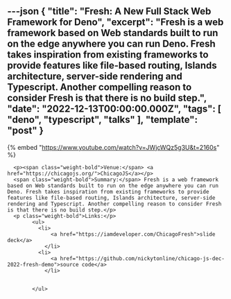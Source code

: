 ---json
{
  "title": "Fresh: A New Full Stack Web Framework for Deno",
  "excerpt": "Fresh is a web framework based on Web standards built to run on the edge anywhere you can run Deno. Fresh takes inspiration from existing frameworks to provide features like file-based routing, Islands architecture, server-side rendering and Typescript. Another compelling reason to consider Fresh is that there is no build step.",
  "date": "2022-12-13T00:00:00.000Z",
  "tags": [
    "deno",
    "typescript",
    "talks"
  ],
  "template": "post"
}
---

{% embed "https://www.youtube.com/watch?v=JWjcWQz5g3U&t=2160s" %}
      
      <p><span class="weight-bold">Venue:</span> <a href="https://chicagojs.org/">ChicagoJS</a></p>
      <span class="weight-bold">Summary:</span> Fresh is a web framework based on Web standards built to run on the edge anywhere you can run Deno. Fresh takes inspiration from existing frameworks to provide features like file-based routing, Islands architecture, server-side rendering and Typescript. Another compelling reason to consider Fresh is that there is no build step.</p>
      <p class="weight-bold">Links:</p>
            <ul>
              <li>
                  <a href="https://iamdeveloper.com/ChicagoFresh">slide deck</a>
                </li>
              <li>
                  <a href="https://github.com/nickytonline/chicago-js-dec-2022-fresh-demo">source code</a>
                </li>

              
            </ul>
